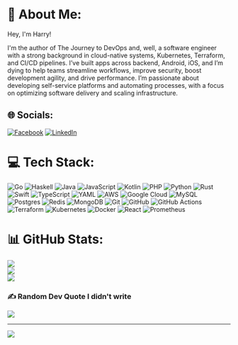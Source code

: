 # 💫 About Me:
Hey, I'm Harry!

I'm the author of The Journey to DevOps and, well, a software engineer with a strong background in cloud-native systems, Kubernetes, Terraform, and CI/CD pipelines. I’ve built apps across backend, Android, iOS, and I’m dying to help teams streamline workflows, improve security, boost development agility, and drive performance. I’m passionate about developing self-service platforms and automating processes, with a focus on optimizing software delivery and scaling infrastructure.


## 🌐 Socials:
[![Facebook](https://img.shields.io/badge/Facebook-%231877F2.svg?logo=Facebook&logoColor=white)](https://facebook.com/HasAnybodySeenHarry) [![LinkedIn](https://img.shields.io/badge/LinkedIn-%230077B5.svg?logo=linkedin&logoColor=white)](https://linkedin.com/in/harry2an) 

# 💻 Tech Stack:
![Go](https://img.shields.io/badge/go-%2300ADD8.svg?style=flat&logo=go&logoColor=white) ![Haskell](https://img.shields.io/badge/Haskell-5e5086?style=flat&logo=haskell&logoColor=white) ![Java](https://img.shields.io/badge/java-%23ED8B00.svg?style=flat&logo=openjdk&logoColor=white) ![JavaScript](https://img.shields.io/badge/javascript-%23323330.svg?style=flat&logo=javascript&logoColor=%23F7DF1E) ![Kotlin](https://img.shields.io/badge/kotlin-%237F52FF.svg?style=flat&logo=kotlin&logoColor=white) ![PHP](https://img.shields.io/badge/php-%23777BB4.svg?style=flat&logo=php&logoColor=white) ![Python](https://img.shields.io/badge/python-3670A0?style=flat&logo=python&logoColor=ffdd54) ![Rust](https://img.shields.io/badge/rust-%23000000.svg?style=flat&logo=rust&logoColor=white) ![Swift](https://img.shields.io/badge/swift-F54A2A?style=flat&logo=swift&logoColor=white) ![TypeScript](https://img.shields.io/badge/typescript-%23007ACC.svg?style=flat&logo=typescript&logoColor=white) ![YAML](https://img.shields.io/badge/yaml-%23ffffff.svg?style=flat&logo=yaml&logoColor=151515) ![AWS](https://img.shields.io/badge/AWS-%23FF9900.svg?style=flat&logo=amazon-aws&logoColor=white) ![Google Cloud](https://img.shields.io/badge/GoogleCloud-%234285F4.svg?style=flat&logo=google-cloud&logoColor=white) ![MySQL](https://img.shields.io/badge/mysql-4479A1.svg?style=flat&logo=mysql&logoColor=white) ![Postgres](https://img.shields.io/badge/postgres-%23316192.svg?style=flat&logo=postgresql&logoColor=white) ![Redis](https://img.shields.io/badge/redis-%23DD0031.svg?style=flat&logo=redis&logoColor=white) ![MongoDB](https://img.shields.io/badge/MongoDB-%234ea94b.svg?style=flat&logo=mongodb&logoColor=white) ![Git](https://img.shields.io/badge/git-%23F05033.svg?style=flat&logo=git&logoColor=white) ![GitHub](https://img.shields.io/badge/github-%23121011.svg?style=flat&logo=github&logoColor=white) ![GitHub Actions](https://img.shields.io/badge/github%20actions-%232671E5.svg?style=flat&logo=githubactions&logoColor=white) ![Terraform](https://img.shields.io/badge/terraform-%235835CC.svg?style=flat&logo=terraform&logoColor=white) ![Kubernetes](https://img.shields.io/badge/kubernetes-%23326ce5.svg?style=flat&logo=kubernetes&logoColor=white) ![Docker](https://img.shields.io/badge/docker-%230db7ed.svg?style=flat&logo=docker&logoColor=white) ![React](https://img.shields.io/badge/react-%2320232a.svg?style=flat&logo=react&logoColor=%2361DAFB) ![Prometheus](https://img.shields.io/badge/Prometheus-E6522C?style=flat&logo=Prometheus&logoColor=white)

# 📊 GitHub Stats:
![](https://github-readme-stats.vercel.app/api?username=hasAnybodySeenHarry&theme=buefy&hide_border=false&include_all_commits=true&count_private=true)<br/>
![](https://github-readme-streak-stats.herokuapp.com/?user=hasAnybodySeenHarry&theme=buefy&hide_border=false)<br/>
![](https://github-readme-stats.vercel.app/api/top-langs/?username=hasAnybodySeenHarry&theme=buefy&hide_border=false&include_all_commits=true&count_private=true&layout=compact)

### ✍️ Random Dev Quote I didn't write
![](https://quotes-github-readme.vercel.app/api?type=horizontal&theme=radical)

---
[![](https://visitcount.itsvg.in/api?id=hasAnybodySeenHarry&icon=2&color=6)](https://visitcount.itsvg.in)
